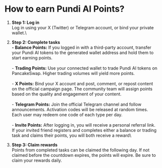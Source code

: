 # How to earn Pundi AI Points?

1. **Step 1: Log in**\
   Log in using your X (Twitter) or Telegram account, or bind your private wallet.\

2. **Step 2: Complete tasks** \
   **- Balance Points:** If you logged in with a third-party account, transfer your Pundi AI tokens to the generated wallet address and hold them to start earning points. \
   \
   \- **Trading Points:** Use your connected wallet to trade Pundi AI tokens on PancakeSwap. Higher trading volumes will yield more points. \
   \
   \- **X Points:** Bind your X account and post, comment, or repost content on the official campaign page. The community team will assign points based on the quality and engagement of your content. \
   \
   \- **Telegram Points:** Join the official Telegram channel and follow announcements. Activation codes will be released at random times. Each user may redeem one code of each type per day. \
   \
   \- **Invite Points:** After logging in, you will receive a personal referral link. If your invited friend registers and completes either a balance or trading task and claims their points, you will both receive a reward\

3. **Step 3: Claim rewards** \
   Points from completed tasks can be claimed the following day. If not claimed before the countdown expires, the points will expire. Be sure to claim your rewards daily.
